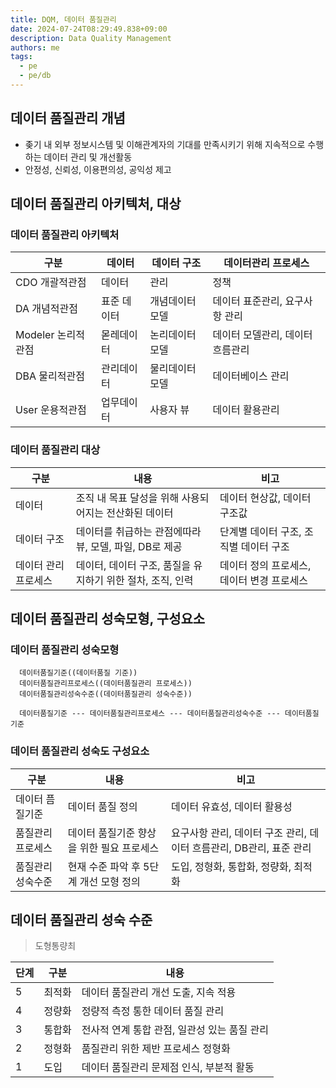```yaml
---
title: DQM, 데이터 품질관리
date: 2024-07-24T08:29:49.838+09:00
description: Data Quality Management
authors: me
tags: 
  - pe
  - pe/db 
---
```


## 데이터 품질관리 개념

- 좆기 내 외부 정보시스템 및 이해관계자의 기대를 만족시키기 위해 지속적으로 수행하는 데이터 관리 및 개선활동
- 안정성, 신뢰성, 이용편의성, 공익성 제고

## 데이터 품질관리 아키텍처, 대상

### 데이터 품질관리 아키텍처

| 구분 | 데이터 | 데이터 구조 | 데이터관리 프로세스 |
| --- | --- | --- | -- |
| CDO 개괄적관점 | 데이터 | 관리 | 정책 |
| DA 개념적관점 | 표준 데이터 | 개념데이터 모델 | 데이터 표준관리, 요구사항 관리 |
| Modeler 논리적관점 | 몯레데이터 | 논리데이터 모델 | 데이터 모델관리, 데이터 흐름관리 |
| DBA 물리적관점 | 관리데이터 | 물리데이터 모델 | 데이터베이스 관리 |
| User 운용적관점 | 업무데이터 | 사용자 뷰 | 데이터 활용관리 |

### 데이터 품질관리 대상

| 구분 | 내용 | 비고 |
| --- | --- | --- |
| 데이터 | 조직 내 목표 달성을 위해 사용되어지는 전산화된 데이터 | 데이터 현상값, 데이터 구조값 |
| 데이터 구조 | 데이터를 취급하는 관점에따라 뷰, 모델, 파일, DB로 제공 | 단계별 데이터 구조, 조직별 데이터 구조 |
| 데이터 관리 프로세스 | 데이터, 데이터 구조, 품질을 유지하기 위한 절차, 조직, 인력 | 데이터 정의 프로세스, 데이터 변경 프로세스 |

## 데이터 품질관리 성숙모형, 구성요소

### 데이터 품질관리 성숙모형

```mermaid
  데이터품질기준((데이터품질 기준))
  데이터품질관리프로세스((데이터품질관리 프로세스))
  데이터품질관리성숙수준((데이터품질관리 성숙수준))

  데이터품질기준 --- 데이터품질관리프로세스 --- 데이터품질관리성숙수준 --- 데이터품질기준
```

### 데이터 품질관리 성숙도 구성요소

| 구분 | 내용 | 비고 |
| --- | --- | --- |
| 데이터 픔질기준 | 데이터 품질 정의 | 데이터 유효성, 데이터 활용성 |
| 품질관리 프로세스 | 데이터 품질기준 향상을 위한 필요 프로세스 | 요구사항 관리, 데이터 구조 관리, 데이터 흐름관리, DB관리, 표준 관리 |
| 품질관리 성숙수준 | 현재 수준 파악 후 5단계 개선 모형 정의 | 도입, 정형화, 통합화, 정량화, 최적화 |

## 데이터 품질관리 성숙 수준

> 도형통량최

| 단계 | 구분 | 내용 |
| --- | --- | --- |
| 5 | 최적화 | 데이터 품질관리 개선 도출, 지속 적용 |
| 4 | 정량화 | 정량적 측정 통한 데이터 품질 관리 |
| 3 | 통합화 | 전사적 연계 통합 관점, 일관성 있는 품질 관리 |
| 2 | 정형화 | 품질관리 위한 제반 프로세스 정형화 |
| 1 | 도입 | 데이터 품질관리 문제점 인식, 부분적 활동 |

